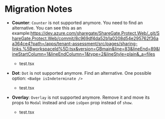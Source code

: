 <!-- markdownlint-disable -->
# Migration Notes

- **Counter**: `Counter` is not supported anymore. You need to find an alternative. You can see this as an example:https://dev.azure.com/sharegate/ShareGate.Protect.Web/_git/ShareGate.Protect.Web/commit/8c969df4da52b1a0208d54e295762f36aa364ce4?path=/apps/tenant-assessment/src/pages/sharing-links.%5BworkspaceId%5D.tsx&version=GBmain&line=83&lineEnd=89&lineStartColumn=1&lineEndColumn=1&type=2&lineStyle=plain&_a=files
  - test.tsx

- **Dot**: `Dot` is not supported anymore. Find an alternative. One possible option: `<Badge isIndeterminate />`
  - test.tsx

- **Overlay**: `Overlay` is not supported anymore. Remove it and move its props to `Modal` instead and use `isOpen` prop instead of `show`.
  - test.tsx
